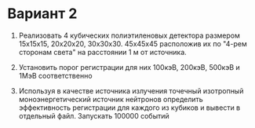 # Вариант 2

1. Реализовать 4 кубических полиэтиленовых детектора размером 15х15х15, 20х20х20, 30х30х30. 45х45х45 расположив их по "4-рем сторонам света" на расстоянии 1 м от источника.

2. Установить порог регистрации для них 100кэВ, 200кэВ, 500кэВ и 1МэВ соответственно

3. Используя в качестве источника излучения точечный изотропный моноэнергетический источник нейтронов определить эффективность регистрации для каждого из кубиков и вывести в отдельный файл. Запускать 100000 событий

